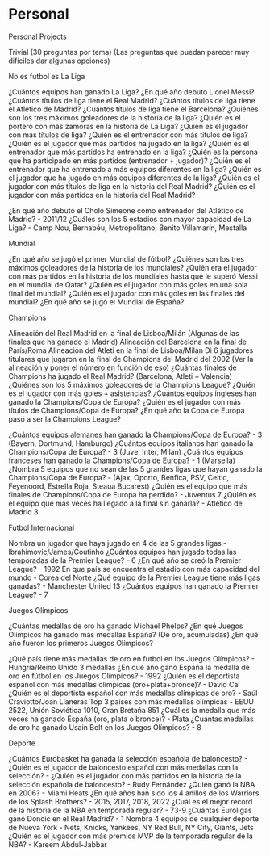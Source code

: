 # Personal
 Personal Projects


Trivial 
(30 preguntas por tema)
(Las preguntas que puedan parecer muy difíciles dar algunas opciones)


No es futbol es La Liga

¿Cuántos equipos han ganado La Liga?
¿En qué año debuto Lionel Messi?
¿Cuántos títulos de liga tiene el Real Madrid?
¿Cuántos títulos de liga tiene el Atletico de Madrid?
¿Cuántos títulos de liga tiene el Barcelona?
¿Quiénes son los tres máximos goleadores de la historia de la liga?
¿Quién es el portero con más zamoras en la historia de La Liga?
¿Quién es el jugador con más títulos de liga?
¿Quién es el entrenador con más títulos de liga?
¿Quién es el jugador que más partidos ha jugado en la liga?
¿Quién es el entrenador que más partidos ha entrenado en la liga?
¿Quién es la persona que ha participado en más partidos (entrenador + jugador)?
¿Quién es el entrenador que ha entrenado a más equipos diferentes en la liga?
¿Quién es el jugador que ha jugado en más equipos diferentes de la liga?
¿Quién es el jugador con más títulos de liga en la historia del Real Madrid?
¿Quién es el jugador con más partidos en la historia del Real Madrid?

¿En qué año debutó el Cholo Simeone como entrenador del Atlético de Madrid? - 2011/12
¿Cuáles son los 5 estadios con mayor capacidad de La Liga? - Camp Nou, Bernabéu, Metropolitano, Benito Villamarín, Mestalla




Mundial

¿En qué año se jugó el primer Mundial de fútbol?
¿Quiénes son los tres máximos goleadores de la historia de los mundiales?
¿Quién era el jugador con más partidos en la historia de los mundiales hasta que le superó Messi en el mundial de Qatar?
¿Quién es el jugador con más goles en una sola final del mundial?
¿Quién es el jugador con más goles en las finales del mundial?
¿En qué año se jugó el Mundial de España?


Champions

Alineación del Real Madrid en la final de Lisboa/Milán (Algunas de las finales que ha ganado el Madrid)
Alineación del Barcelona en la final de París/Roma
Alineación del Atleti en la final de Lisboa/Milán
Di 6 jugadores titulares que jugaron en la final de Champions del Madrid del 2002 (Ver la alineación y poner el número en función de eso)
¿Cuántas finales de Champions ha jugado el Real Madrid? (Barcelona, Atleti + Valencia)
¿Quiénes son los 5 máximos goleadores de la Champions League? 
¿Quién es el jugador con más goles + asistencias?
¿Cuántos equipos ingleses han ganado la Champions/Copa de Europa?
¿Quién es el jugador con más títulos de Champions/Copa de Europa?
¿En qué año la Copa de Europa pasó a ser la Champions League?

¿Cuántos equipos alemanes han ganado la Champions/Copa de Europa? - 3 (Bayern, Dortmund, Hamburgo)
¿Cuántos equipos italianos han ganado la Champions/Copa de Europa? - 3 (Juve, Inter, Milan)
¿Cuántos equipos franceses han ganado la Champions/Copa de Europa? - 1 (Marsella)
¿Nombra 5 equipos que no sean de las 5 grandes ligas que hayan ganado la Champions/Copa de Europa? - (Ajax, Oporto, Benfica, PSV, Celtic, Feyenoord, Estrella Roja, Steaua Bucarest)
¿Quién es el equipo que más finales de Champions/Copa de Europa ha perdido? - Juventus 7
¿Quién es el equipo que más veces ha llegado a la final sin ganarla? - Atlético de Madrid 3


Futbol Internacional

Nombra un jugador que haya jugado en 4 de las 5 grandes ligas - Ibrahimovic/James/Coutinho
¿Cuántos equipos han jugado todas las temporadas de la Premier League? - 6
¿En qué año se creó la Premier League? - 1992
En que país se encuentra el estadio con más capacidad del mundo - Corea del Norte
¿Qué equipo de la Premier League tiene más ligas ganadas? - Manchester United 13
¿Cuántos equipos han ganado la Premier League? - 7

Juegos Olímpicos

¿Cuántas medallas de oro ha ganado Michael Phelps?
¿En qué Juegos Olímpicos ha ganado más medallas España? (De oro, acumuladas)
¿En qué año fueron los primeros Juegos Olímpicos?

¿Qué país tiene más medallas de oro en futbol en los Juegos Olímpicos? - Hungría/Reino Unido 3 medallas
¿En qué año ganó España la medalla de oro en fútbol en los Juegos Olímpicos? - 1992
¿Quién es el deportista español con más medallas olímpicas (oro+plata+bronce)? - David Cal
¿Quién es el deportista español con más medallas olímpicas de oro? - Saúl Craviotto/Joan Llaneras
Top 3 países con más medallas olímpicas - EEUU 2522, Unión Soviética 1010, Gran Bretaña 851 
¿Cuál es la medalla que más veces ha ganado España (oro, plata o bronce)? - Plata
¿Cuántas medallas de oro ha ganado Usain Bolt en los Juegos Olímpicos? - 8



Deporte

¿Cuántos Eurobasket ha ganada la selección española de baloncesto? - 
¿Quién es el jugador de baloncesto español con más medallas con la selección? -
¿Quién es el jugador con más partidos en la historia de la selección española de baloncesto? - Rudy Fernández 
¿Quién ganó la NBA en 2006? - Miami Heats
¿En qué años han sido los 4 anillos de los Warriors de los Splash Brothers? - 2015, 2017, 2018, 2022
¿Cuál es el mejor record de la historia de la NBA en temporada regular? - 73-9
¿Cuántas Euroligas ganó Doncic en el Real Madrid? - 1
Nombra 4 equipos de cualquier deporte de Nueva York - Nets, Knicks, Yankees, NY Red Bull, NY City, Giants, Jets
¿Quién es el jugador con más premios MVP de la temporada regular de la NBA? - Kareem Abdul-Jabbar 









